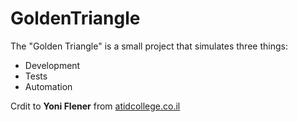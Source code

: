 # GoldenTriangle
The "Golden Triangle" is a small project that simulates three things: 
+ Development 
+ Tests 
+ Automation

Crdit to **Yoni Flener** from [atidcollege.co.il](https://atidcollege.co.il/digital/golden-triangle/index.html)
